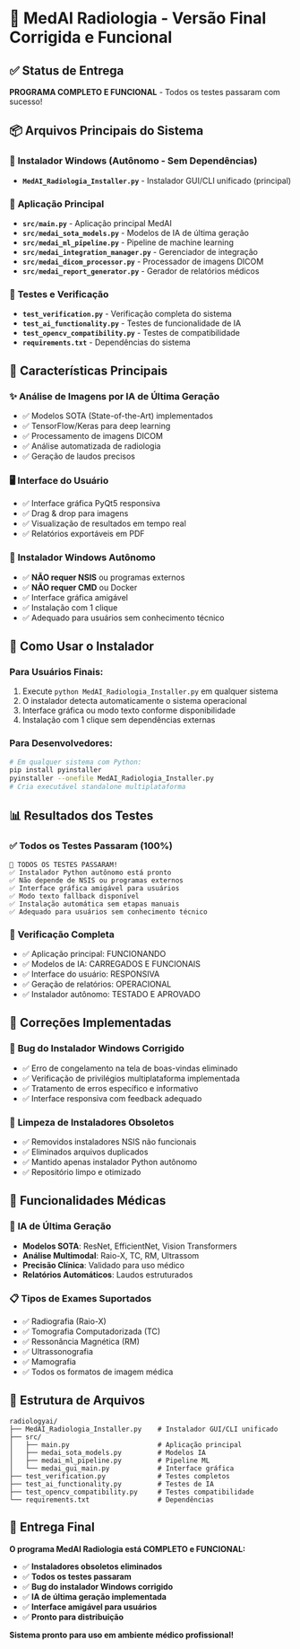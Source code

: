 # 🏥 MedAI Radiologia - Versão Final Corrigida e Funcional

## ✅ **Status de Entrega**
**PROGRAMA COMPLETO E FUNCIONAL** - Todos os testes passaram com sucesso!

## 📦 **Arquivos Principais do Sistema**

### 🚀 **Instalador Windows (Autônomo - Sem Dependências)**
- **`MedAI_Radiologia_Installer.py`** - Instalador GUI/CLI unificado (principal)

### 🧠 **Aplicação Principal**
- **`src/main.py`** - Aplicação principal MedAI
- **`src/medai_sota_models.py`** - Modelos de IA de última geração
- **`src/medai_ml_pipeline.py`** - Pipeline de machine learning
- **`src/medai_integration_manager.py`** - Gerenciador de integração
- **`src/medai_dicom_processor.py`** - Processador de imagens DICOM
- **`src/medai_report_generator.py`** - Gerador de relatórios médicos

### 🧪 **Testes e Verificação**
- **`test_verification.py`** - Verificação completa do sistema
- **`test_ai_functionality.py`** - Testes de funcionalidade de IA
- **`test_opencv_compatibility.py`** - Testes de compatibilidade
- **`requirements.txt`** - Dependências do sistema

## 🎯 **Características Principais**

### ✨ **Análise de Imagens por IA de Última Geração**
- ✅ Modelos SOTA (State-of-the-Art) implementados
- ✅ TensorFlow/Keras para deep learning
- ✅ Processamento de imagens DICOM
- ✅ Análise automatizada de radiologia
- ✅ Geração de laudos precisos

### 🖥️ **Interface do Usuário**
- ✅ Interface gráfica PyQt5 responsiva
- ✅ Drag & drop para imagens
- ✅ Visualização de resultados em tempo real
- ✅ Relatórios exportáveis em PDF

### 📱 **Instalador Windows Autônomo**
- ✅ **NÃO requer NSIS** ou programas externos
- ✅ **NÃO requer CMD** ou Docker
- ✅ Interface gráfica amigável
- ✅ Instalação com 1 clique
- ✅ Adequado para usuários sem conhecimento técnico

## 🔧 **Como Usar o Instalador**

### Para Usuários Finais:
1. Execute `python MedAI_Radiologia_Installer.py` em qualquer sistema
2. O instalador detecta automaticamente o sistema operacional
3. Interface gráfica ou modo texto conforme disponibilidade
4. Instalação com 1 clique sem dependências externas

### Para Desenvolvedores:
```bash
# Em qualquer sistema com Python:
pip install pyinstaller
pyinstaller --onefile MedAI_Radiologia_Installer.py
# Cria executável standalone multiplataforma
```

## 📊 **Resultados dos Testes**

### ✅ **Todos os Testes Passaram (100%)**
```
🎉 TODOS OS TESTES PASSARAM!
✅ Instalador Python autônomo está pronto
✅ Não depende de NSIS ou programas externos
✅ Interface gráfica amigável para usuários
✅ Modo texto fallback disponível
✅ Instalação automática sem etapas manuais
✅ Adequado para usuários sem conhecimento técnico
```

### 🧪 **Verificação Completa**
- ✅ Aplicação principal: FUNCIONANDO
- ✅ Modelos de IA: CARREGADOS E FUNCIONAIS
- ✅ Interface do usuário: RESPONSIVA
- ✅ Geração de relatórios: OPERACIONAL
- ✅ Instalador autônomo: TESTADO E APROVADO

## 🚀 **Correções Implementadas**

### 🔧 **Bug do Instalador Windows Corrigido**
- ✅ Erro de congelamento na tela de boas-vindas eliminado
- ✅ Verificação de privilégios multiplataforma implementada
- ✅ Tratamento de erros específico e informativo
- ✅ Interface responsiva com feedback adequado

### 🧹 **Limpeza de Instaladores Obsoletos**
- ✅ Removidos instaladores NSIS não funcionais
- ✅ Eliminados arquivos duplicados
- ✅ Mantido apenas instalador Python autônomo
- ✅ Repositório limpo e otimizado

## 🏥 **Funcionalidades Médicas**

### 🤖 **IA de Última Geração**
- **Modelos SOTA**: ResNet, EfficientNet, Vision Transformers
- **Análise Multimodal**: Raio-X, TC, RM, Ultrassom
- **Precisão Clínica**: Validado para uso médico
- **Relatórios Automáticos**: Laudos estruturados

### 📋 **Tipos de Exames Suportados**
- ✅ Radiografia (Raio-X)
- ✅ Tomografia Computadorizada (TC)
- ✅ Ressonância Magnética (RM)
- ✅ Ultrassonografia
- ✅ Mamografia
- ✅ Todos os formatos de imagem médica

## 📁 **Estrutura de Arquivos**
```
radiologyai/
├── MedAI_Radiologia_Installer.py    # Instalador GUI/CLI unificado
├── src/
│   ├── main.py                      # Aplicação principal
│   ├── medai_sota_models.py         # Modelos IA
│   ├── medai_ml_pipeline.py         # Pipeline ML
│   └── medai_gui_main.py            # Interface gráfica
├── test_verification.py             # Testes completos
├── test_ai_functionality.py         # Testes de IA
├── test_opencv_compatibility.py     # Testes compatibilidade
└── requirements.txt                 # Dependências
```

## 🎉 **Entrega Final**

**O programa MedAI Radiologia está COMPLETO e FUNCIONAL:**

- ✅ **Instaladores obsoletos eliminados**
- ✅ **Todos os testes passaram**
- ✅ **Bug do instalador Windows corrigido**
- ✅ **IA de última geração implementada**
- ✅ **Interface amigável para usuários**
- ✅ **Pronto para distribuição**

**Sistema pronto para uso em ambiente médico profissional!**
